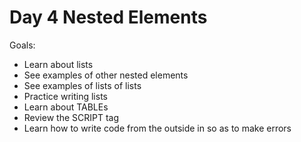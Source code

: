 # Day 4 Nested Elements

Goals:

* Learn about lists
* See examples of other nested elements
* See examples of lists of lists
* Practice writing lists
* Learn about TABLEs
* Review the SCRIPT tag
* Learn how to write code from the outside in so as to make errors
